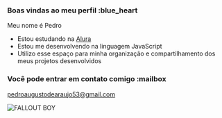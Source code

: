 ### Boas vindas ao meu perfil :blue_heart

Meu nome é Pedro

- Estou estudando na [Alura](https://www.alura.com.br)
- Estou me desenvolvendo na linguagem JavaScript
- Utilizo esse espaço para minha organização e compartilhamento dos meus projetos desenvolvidos

### Você pode entrar em contato comigo :mailbox

pedroaugustodearaujo53@gmail.com

![FALLOUT BOY](https://media.tenor.com/1MFEcgJWwlMAAAAi/vault-boy.gif)
